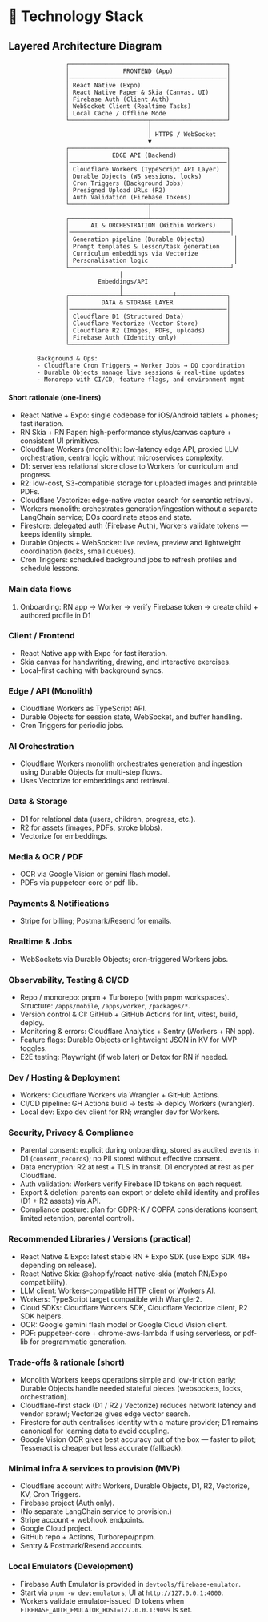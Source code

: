 # 🧰 Technology Stack

## Layered Architecture Diagram

```text
                ┌────────────────────────────────────────────┐
                │               FRONTEND (App)               │
                │────────────────────────────────────────────│
                │ React Native (Expo)                        │
                │ React Native Paper & Skia (Canvas, UI)     │
                │ Firebase Auth (Client Auth)                │
                │ WebSocket Client (Realtime Tasks)          │
                │ Local Cache / Offline Mode                 │
                └──────────────────────┬─────────────────────┘
                                       │
                                       │ HTTPS / WebSocket
                                       ▼
                ┌────────────────────────────────────────────┐
                │            EDGE API (Backend)              │
                │────────────────────────────────────────────│
                │ Cloudflare Workers (TypeScript API Layer)  │
                │ Durable Objects (WS sessions, locks)       │
                │ Cron Triggers (Background Jobs)            │
                │ Presigned Upload URLs (R2)                 │
                │ Auth Validation (Firebase Tokens)          │
                └──────────────────────┬─────────────────────┘
                                       │
                ┌──────────────────────┴──────────────────────┐
                │      AI & ORCHESTRATION (Within Workers)    │
                │─────────────────────────────────────────────│
                │ Generation pipeline (Durable Objects)        │
                │ Prompt templates & lesson/task generation    │
                │ Curriculum embeddings via Vectorize          │
                │ Personalisation logic                        │
                └─────────────────────────────────────────────┘
                               │
                         Embeddings/API
                               │
                ┌──────────────┴──────────────┴──────────────┐
                │         DATA & STORAGE LAYER               │
                │────────────────────────────────────────────│
                │ Cloudflare D1 (Structured Data)            │
                │ Cloudflare Vectorize (Vector Store)        │
                │ Cloudflare R2 (Images, PDFs, uploads)      │
                │ Firebase Auth (Identity only)              │
                └────────────────────────────────────────────┘

        Background & Ops:
        - Cloudflare Cron Triggers → Worker Jobs → DO coordination
        - Durable Objects manage live sessions & real-time updates
        - Monorepo with CI/CD, feature flags, and environment mgmt
```

#### Short rationale (one-liners)

- React Native + Expo: single codebase for iOS/Android tablets + phones; fast iteration.
- RN Skia + RN Paper: high-performance stylus/canvas capture + consistent UI primitives.
- Cloudflare Workers (monolith): low-latency edge API, proxied LLM orchestration, central logic without microservices complexity.
- D1: serverless relational store close to Workers for curriculum and progress.
- R2: low-cost, S3-compatible storage for uploaded images and printable PDFs.
- Cloudflare Vectorize: edge-native vector search for semantic retrieval.
- Workers monolith: orchestrates generation/ingestion without a separate LangChain service; DOs coordinate steps and state.
- Firestore: delegated auth (Firebase Auth), Workers validate tokens — keeps identity simple.
- Durable Objects + WebSocket: live review, preview and lightweight coordination (locks, small queues).
- Cron Triggers: scheduled background jobs to refresh profiles and schedule lessons.

### Main data flows

1. Onboarding: RN app → Worker → verify Firebase token → create child + authored profile in D1

### Client / Frontend

- React Native app with Expo for fast iteration.
- Skia canvas for handwriting, drawing, and interactive exercises.
- Local-first caching with background syncs.

### Edge / API (Monolith)

- Cloudflare Workers as TypeScript API.
- Durable Objects for session state, WebSocket, and buffer handling.
- Cron Triggers for periodic jobs.

### AI Orchestration

- Cloudflare Workers monolith orchestrates generation and ingestion using Durable Objects for multi-step flows.
- Uses Vectorize for embeddings and retrieval.

### Data & Storage

- D1 for relational data (users, children, progress, etc.).
- R2 for assets (images, PDFs, stroke blobs).
- Vectorize for embeddings.

### Media & OCR / PDF

- OCR via Google Vision or gemini flash model.
- PDFs via puppeteer-core or pdf-lib.

### Payments & Notifications

- Stripe for billing; Postmark/Resend for emails.

### Realtime & Jobs

- WebSockets via Durable Objects; cron-triggered Workers jobs.

### Observability, Testing & CI/CD

- Repo / monorepo: pnpm + Turborepo (with pnpm workspaces). Structure: `/apps/mobile`, `/apps/worker`, `/packages/*`.
- Version control & CI: GitHub + GitHub Actions for lint, vitest, build, deploy.
- Monitoring & errors: Cloudflare Analytics + Sentry (Workers + RN app).
- Feature flags: Durable Objects or lightweight JSON in KV for MVP toggles.
- E2E testing: Playwright (if web later) or Detox for RN if needed.

### Dev / Hosting & Deployment

- Workers: Cloudflare Workers via Wrangler + GitHub Actions.
- CI/CD pipeline: GH Actions build → tests → deploy Workers (wrangler).
- Local dev: Expo dev client for RN; wrangler dev for Workers.

### Security, Privacy & Compliance

- Parental consent: explicit during onboarding, stored as audited events in D1 (`consent_records`); no PII stored without effective consent.
- Data encryption: R2 at rest + TLS in transit. D1 encrypted at rest as per Cloudflare.
- Auth validation: Workers verify Firebase ID tokens on each request.
- Export & deletion: parents can export or delete child identity and profiles (D1 + R2 assets) via API.
- Compliance posture: plan for GDPR-K / COPPA considerations (consent, limited retention, parental control).

### Recommended Libraries / Versions (practical)

- React Native & Expo: latest stable RN + Expo SDK (use Expo SDK 48+ depending on release).
- React Native Skia: @shopify/react-native-skia (match RN/Expo compatibility).
- LLM client: Workers-compatible HTTP client or Workers AI.
- Workers: TypeScript target compatible with Wrangler2.
- Cloud SDKs: Cloudflare Workers SDK, Cloudflare Vectorize client, R2 SDK helpers.
- OCR: Google gemini flash model or Google Cloud Vision client.
- PDF: puppeteer-core + chrome-aws-lambda if using serverless, or pdf-lib for programmatic generation.

### Trade-offs & rationale (short)

- Monolith Workers keeps operations simple and low-friction early; Durable Objects handle needed stateful pieces (websockets, locks, orchestration).
- Cloudflare-first stack (D1 / R2 / Vectorize) reduces network latency and vendor sprawl; Vectorize gives edge vector search.
- Firestore for auth centralises identity with a mature provider; D1 remains canonical for learning data to avoid coupling.
- Google Vision OCR gives best accuracy out of the box — faster to pilot; Tesseract is cheaper but less accurate (fallback).

### Minimal infra & services to provision (MVP)

- Cloudflare account with: Workers, Durable Objects, D1, R2, Vectorize, KV, Cron Triggers.
- Firebase project (Auth only).
- (No separate LangChain service to provision.)
- Stripe account + webhook endpoints.
- Google Cloud project.
- GitHub repo + Actions, Turborepo/pnpm.
- Sentry & Postmark/Resend accounts.

### Local Emulators (Development)

- Firebase Auth Emulator is provided in `devtools/firebase-emulator`.
- Start via `pnpm -w dev:emulators`; UI at `http://127.0.0.1:4000`.
- Workers validate emulator-issued ID tokens when `FIREBASE_AUTH_EMULATOR_HOST=127.0.0.1:9099` is set.

